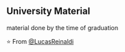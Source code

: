 <h2>University Material</h2>
<p>material done by the time of graduation<p>

⭐️ From [@LucasReinaldi](https://github.com/lucasreinaldi)
